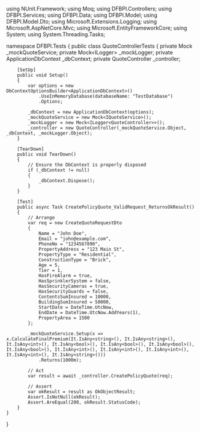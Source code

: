 using NUnit.Framework;
using Moq;
using DFBPI.Controllers;
using DFBPI.Services;
using DFBPI.Data;
using DFBPI.Model;
using DFBPI.Model.Dto;
using Microsoft.Extensions.Logging;
using Microsoft.AspNetCore.Mvc;
using Microsoft.EntityFrameworkCore;
using System;
using System.Threading.Tasks;

namespace DFBPI.Tests
{
    public class QuoteControllerTests
    {
        private Mock<IQuoteService> _mockQuoteService;
        private Mock<ILogger<QuoteController>> _mockLogger;
        private ApplicationDbContext _dbContext;
        private QuoteController _controller;

        [SetUp]
        public void Setup()
        {
            var options = new DbContextOptionsBuilder<ApplicationDbContext>()
                .UseInMemoryDatabase(databaseName: "TestDatabase")
                .Options;

            _dbContext = new ApplicationDbContext(options);
            _mockQuoteService = new Mock<IQuoteService>();
            _mockLogger = new Mock<ILogger<QuoteController>>();
            _controller = new QuoteController(_mockQuoteService.Object, _dbContext, _mockLogger.Object);
        }

        [TearDown]
        public void TearDown()
        {
            // Ensure the DbContext is properly disposed
            if (_dbContext != null)
            {
                _dbContext.Dispose();
            }
        }

        [Test]
        public async Task CreatePolicyQuote_ValidRequest_ReturnsOkResult()
        {
            // Arrange
            var req = new CreateQuoteRequestDto
            {
                Name = "John Doe",
                Email = "john@example.com",
                PhoneNo = "1234567890",
                PropertyAddress = "123 Main St",
                PropertyType = "Residential",
                ConstructionType = "Brick",
                Age = 5,
                Tier = 1,
                HasFireAlarm = true,
                HasSprinklerSystem = false,
                HasSecurityCameras = true,
                HasSecurityGuards = false,
                ContentsSumInsured = 10000,
                BuildingSumInsured = 50000,
                StartDate = DateTime.UtcNow,
                EndDate = DateTime.UtcNow.AddYears(1),
                PropertyArea = 1500
            };

            _mockQuoteService.Setup(x => x.CalculateFinalPremium(It.IsAny<string>(), It.IsAny<string>(), It.IsAny<int>(), It.IsAny<bool>(), It.IsAny<bool>(), It.IsAny<bool>(), It.IsAny<bool>(), It.IsAny<int>(), It.IsAny<int>(), It.IsAny<int>(), It.IsAny<int>(), It.IsAny<string>()))
                .Returns(1000m);

            // Act
            var result = await _controller.CreatePolicyQuote(req);

            // Assert
            var okResult = result as OkObjectResult;
            Assert.IsNotNull(okResult);
            Assert.AreEqual(200, okResult.StatusCode);
        }
    }
}
